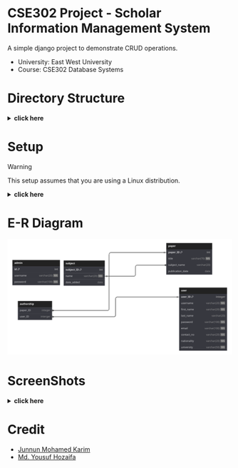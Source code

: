 # CSE302 Project - Scholar Information Management System

A simple django project to demonstrate CRUD operations.

- University: East West University
- Course: CSE302 Database Systems

# Directory Structure
<details>
<summary><b>click here</b></summary>

```
├── README.md
├── data
│   └── scholar_information_database.sql
├── docs
│   ├── CSE302_project-report_group-02.docx
│   ├── CSE302_project-report_group-02.pdf
│   └── outline.md
├── manage.py
├── scholar_management
│   ├── __init__.py
│   ├── asgi.py
│   ├── settings.py
│   ├── urls.py
│   └── wsgi.py
└── sims_app
    ├── __init__.py
    ├── admin.py
    ├── apps.py
    ├── migrations
    │   ├── 0001_initial.py
    │   └── __init__.py
    ├── models.py
    ├── static
    │   ├── bootstrap-icons
    │   │   ├── font
    │   ├── css
    │   ├── icons
    │   └── js
    ├── templates
    │   └── sims_app
    │       ├── add_paper.html
    │       ├── add_subject.html
    │       ├── admin.html
    │       ├── base.html
    │       ├── base_admin.html
    │       ├── base_sensitive.html
    │       ├── edit_paper.html
    │       ├── edit_profile.html
    │       ├── login.html
    │       ├── paper_list.html
    │       ├── profile.html
    │       ├── registration.html
    │       ├── subject_list.html
    │       └── user_list.html
    ├── templatetags
    │   ├── __init__.py
    │   └── navbar_tags.py
    ├── tests.py
    ├── tests.py
    ├── urls.py
    └── views.py
```

</details>

# Setup

> [!WARNING]  
> This setup assumes that you are using a Linux distribution.

<details>
<summary><b>click here</b></summary>

## Clone and Installation
- Install python using your package manager
- Create a virtual environment in your preferred directory

    ```bash
    python -m venv django_project
    ```

- Activate the virtual environment

    ```bash
    source django_project
    ```

- Update `pip`

    ```bash
    python -m pip install --upgrade pip
    ```

- Clone this repo to your preferred directory

    ```bash
    git clone https://github.com/junnunkarim/EWU_CSE302_Scholar-Information-Management-System
    ```

- Change current directory to the cloned directory

    ```bash
    cd EWU_CSE302_Scholar-Information-Management-System
    ```

- Install necessary python libraries from the `requirements.txt`

    ```bash
    pip install -r requirements.txt
    ```

- Setup `mariadb`
    - Check if your Linux distribution has mariadb installed: [Distributions Which Include MariaDB](https://mariadb.com/kb/en/distributions-which-include-mariadb/)
    - If not, then setup it up using this guide: [Where to Download MariaDB](https://mariadb.com/kb/en/where-to-download-mariadb/)

## Setup Database
> [IMPORTANT]  
>  
> If you modify the name of the user, the password or the database, then you will also have to modify the relevant information of the `DATABASES` dictionary in `./django_src/
scholar_management/settings.py`

- Login to `mariadb`

    ```bash
    sudo mariadb -u root -p
    ```

- Create a database named `scholar_information`

    ```sql
    create database scholar_information character set UTF8;
    ```

- Create an user named `cse302_project` with password `1234`

    ```sql
    create user 'cse302_project'@'localhost' identified by '1234'
    ```

- Grant the user access to the database

    ```sql
    grant all privileges on scholar_information.* to 'cse302_project'@'localhost'
    ```

- exit `mariadb`

    ```bash
    exit
    ```

- Now change directory to `django_src`

    ```bash
    cd django_src/
    ```

- Create database schema with django

    ```bash
    python manage.py makemigrations
    ```

- Apply the schema with django

    ```bash
    python manage.py migrate
    ```

## Start Server
-  Make sure you are in the `django_src` directory and start the django server

    ```bash
    python manage.py runserver
    ```

- Now you can visit the url `http://127.0.0.1:8000/` to see the server running

</details>

# E-R Diagram

![img](/ss/cse302_project_schema.png)

# ScreenShots

<details>
<summary><b>click here</b></summary>

### Login Page

![img](/ss/1_login.png)

### Registration Page

![img](/ss/1_registration.png)

### User Profile Page

![img](/ss/2_user_profile.png)

### Edit User Information (User) Page

![img](/ss/3_user_edit_profile.png)

### Paper List (User) Page

![img](/ss/4_user_paper_list.png)

### Add Paper (User) Page

![img](/ss/5_user_add_paper.png)

### User List (Admin) Page

![img](/ss/7_admin_user_list.png)

### Edit User Information (Admin) Page

![img](/ss/8_admin_edit_user.png)

### Paper List (Admin) Page

![img](/ss/9_admin_paper_list.png)

### Edit Paper Information (Admin) Page

![img](/ss/10_admin_edit_paper.png)

### Subject List (Admin) Page

![img](/ss/11_admin_subject_list.png)

### Add Subject (Admin) Page

![img](/ss/12_admin_add_subject.png)

</details>

# Credit

- [Junnun Mohamed Karim](https://www.github.com/junnunkarim)
- [Md. Yousuf Hozaifa](https://www.github.com/Yousuf-Hozaifa)
